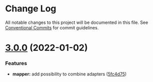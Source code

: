 # Change Log

All notable changes to this project will be documented in this file.
See [Conventional Commits](https://conventionalcommits.org) for commit guidelines.

# [3.0.0](https://github.com/vitorsalgado/drizzle-http/compare/v2.2.0...v3.0.0) (2022-01-02)


### Features

* **mapper:** add possibility to combine adapters ([5fc4d75](https://github.com/vitorsalgado/drizzle-http/commit/5fc4d757c03ac4b669527aabf238a4bf39689c92))
